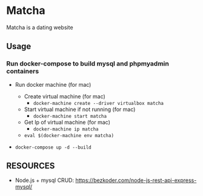 # Matcha
Matcha is a dating website


## Usage

### Run docker-compose to build mysql and phpmyadmin containers
* Run docker machine (for mac)
    * Create virtual machine (for mac)
        * ```docker-machine create --driver virtualbox matcha```
    * Start virtual machine if not running (for mac)
        * ```docker-machine start matcha```
    * Get Ip of virtual machine (for mac)
        * ```docker-machine ip matcha```
    * ```eval $(docker-machine env matcha)```
    
* ```docker-compose up -d --build```






## RESOURCES

* Node.js + mysql CRUD: https://bezkoder.com/node-js-rest-api-express-mysql/